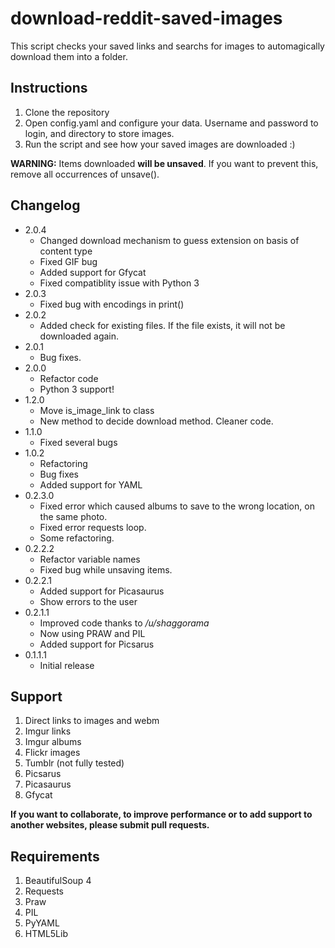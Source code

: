 download-reddit-saved-images
============================

This script checks your saved links and searchs for images to automagically download them into a folder.

Instructions
---
1. Clone the repository
2. Open config.yaml and configure your data. Username and password to login, and directory to store images.
3. Run the script and see how your saved images are downloaded :)

**WARNING:**
Items downloaded **will be unsaved**. If you want to prevent this, remove all occurrences of unsave().


Changelog
---
* 2.0.4
    * Changed download mechanism to guess extension on basis of content type
    * Fixed GIF bug
    * Added support for Gfycat
    * Fixed compatiblity issue with Python 3
* 2.0.3
    * Fixed bug with encodings in print()
* 2.0.2
    * Added check for existing files. If the file exists, it will not be downloaded again.
* 2.0.1
    * Bug fixes.
* 2.0.0
	* Refactor code
	* Python 3 support!
* 1.2.0
	* Move is_image_link to class
	* New method to decide download method. Cleaner code.
* 1.1.0
	* Fixed several bugs
* 1.0.2
	* Refactoring
	* Bug fixes
	* Added support for YAML
* 0.2.3.0
	* Fixed error which caused albums to save to the wrong location, on the same photo.
	* Fixed error requests loop.
	* Some refactoring.
* 0.2.2.2
    * Refactor variable names
    * Fixed bug while unsaving items.
* 0.2.2.1
    * Added support for Picasaurus
    * Show errors to the user
* 0.2.1.1
    * Improved code thanks to */u/shaggorama*
    * Now using PRAW and PIL
    * Added support for Picsarus
* 0.1.1.1
    * Initial release


Support
---
1. Direct links to images and webm
2. Imgur links
3. Imgur albums
4. Flickr images
5. Tumblr  (not fully tested)
6. Picsarus
7. Picasaurus
8. Gfycat

**If you want to collaborate, to improve performance or to add support to another websites, please submit pull requests.**


Requirements
---
1. BeautifulSoup 4
2. Requests
3. Praw
4. PIL
5. PyYAML
6. HTML5Lib
